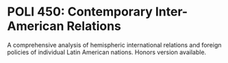 # POLI 450: Contemporary Inter-American Relations

A comprehensive analysis of hemispheric international relations and foreign policies of individual Latin American nations. Honors version available.